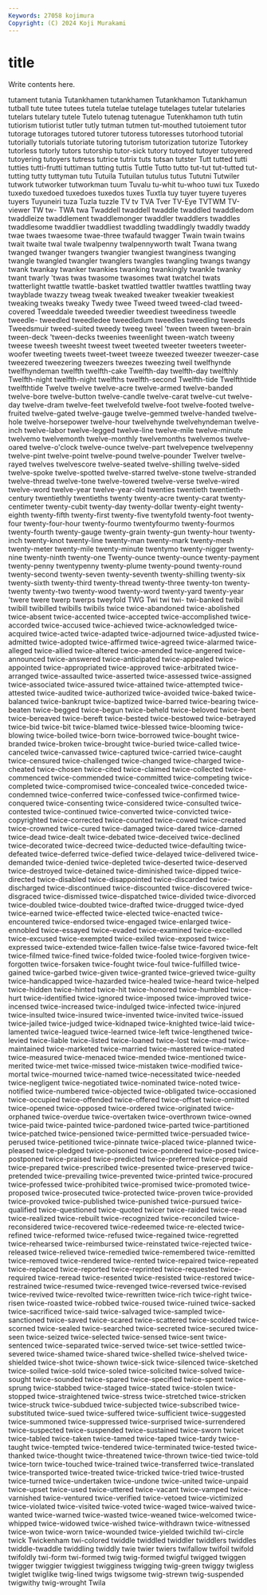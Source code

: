 ```yaml
---
Keywords: 27058 kojimura
Copyright: (C) 2024 Koji Murakami
---
```


# title

Write contents here.



tutament tutania Tutankhamen tutankhamen Tutankhamon Tutankhamun tutball tute tutee
tutees tutela tutelae tutelage tutelages tutelar tutelaries tutelars tutelary tutele
Tutelo tutenag tutenague Tutenkhamon tuth tutin tutiorism tutiorist tutler tutly
tutman tutmen tut-mouthed tutoiement tutor tutorage tutorages tutored tutorer tutoress
tutoresses tutorhood tutorial tutorially tutorials tutoriate tutoring tutorism tutorization tutorize
Tutorkey tutorless tutorly tutors tutorship tutor-sick tutory tutoyed tutoyer tutoyered
tutoyering tutoyers tutress tutrice tutrix tuts tutsan tutster Tutt tutted
tutti tutties tutti-frutti tuttiman tutting tuttis Tuttle Tutto tutto tut-tut
tut-tutted tut-tutting tutty tuttyman tutu Tutuila Tutuilan tutulus tutus Tututni
Tutwiler tutwork tutworker tutworkman tuum Tuvalu tu-whit tu-whoo tuwi tux
Tuxedo tuxedo tuxedoed tuxedoes tuxedos tuxes Tuxtla tuy tuyer tuyere
tuyeres tuyers Tuyuneiri tuza Tuzla tuzzle TV tv TVA Tver
TV-Eye TVTWM TV-viewer TW tw- TWA twa Twaddell twaddell twaddle
twaddled twaddledom twaddleize twaddlement twaddlemonger twaddler twaddlers twaddles twaddlesome twaddlier
twaddliest twaddling twaddlingly twaddly twaddy twae twaes twaesome twae-three twafauld
twagger Twain twain twains twait twaite twal twale twalpenny twalpennyworth
twalt Twana twang twanged twanger twangers twangier twangiest twanginess twanging
twangle twangled twangler twanglers twangles twangling twangs twangy twank twankay
twanker twankies twanking twankingly twankle twanky twant twarly 'twas twas
twasome twasomes twat twatchel twats twatterlight twattle twattle-basket twattled twattler
twattles twattling tway twayblade twazzy tweag tweak tweaked tweaker tweakier
tweakiest tweaking tweaks tweaky Twedy twee Tweed tweed tweed-clad tweed-covered
Tweeddale tweeded tweedier tweediest tweediness tweedle tweedle- tweedled tweedledee tweedledum
tweedles tweedling tweeds Tweedsmuir tweed-suited tweedy tweeg tweel 'tween tween
tween-brain tween-deck 'tween-decks tweenies tweenlight tween-watch tweeny tweese tweesh tweesht
tweest tweet tweeted tweeter tweeters tweeter-woofer tweeting tweets tweet-tweet tweeze
tweezed tweezer tweezer-case tweezered tweezering tweezers tweezes tweezing tweil twelfhynde
twelfhyndeman twelfth twelfth-cake Twelfth-day twelfth-day twelfthly Twelfth-night twelfth-night twelfths twelfth-second
Twelfth-tide Twelfthtide twelfthtide Twelve twelve twelve-acre twelve-armed twelve-banded twelve-bore twelve-button
twelve-candle twelve-carat twelve-cut twelve-day twelve-dram twelve-feet twelvefold twelve-foot twelve-footed twelve-fruited
twelve-gated twelve-gauge twelve-gemmed twelve-handed twelve-hole twelve-horsepower twelve-hour twelvehynde twelvehyndeman twelve-inch
twelve-labor twelve-legged twelve-line twelve-mile twelve-minute twelvemo twelvemonth twelve-monthly twelvemonths twelvemos
twelve-oared twelve-o'clock twelve-ounce twelve-part twelvepence twelvepenny twelve-pint twelve-point twelve-pound twelve-pounder
Twelver twelve-rayed twelves twelvescore twelve-seated twelve-shilling twelve-sided twelve-spoke twelve-spotted twelve-starred
twelve-stone twelve-stranded twelve-thread twelve-tone twelve-towered twelve-verse twelve-wired twelve-word twelve-year twelve-year-old
twenties twentieth twentieth-century twentiethly twentieths twenty twenty-acre twenty-carat twenty-centimeter twenty-cubit
twenty-day twenty-dollar twenty-eight twenty-eighth twenty-fifth twenty-first twenty-five twentyfold twenty-foot twenty-four
twenty-four-hour twenty-fourmo twentyfourmo twenty-fourmos twenty-fourth twenty-gauge twenty-grain twenty-gun twenty-hour twenty-inch
twenty-knot twenty-line twenty-man twenty-mark twenty-mesh twenty-meter twenty-mile twenty-minute twentymo twenty-nigger
twenty-nine twenty-ninth twenty-one Twenty-ounce twenty-ounce twenty-payment twenty-penny twentypenny twenty-plume twenty-pound
twenty-round twenty-second twenty-seven twenty-seventh twenty-shilling twenty-six twenty-sixth twenty-third twenty-thread twenty-three
twenty-ton twenty-twenty twenty-two twenty-wood twenty-word twenty-yard twenty-year 'twere twere twerp
twerps tweyfold TWG Twi twi twi- twi-banked twibil twibill twibilled
twibills twibils twice twice-abandoned twice-abolished twice-absent twice-accented twice-accepted twice-accomplished twice-accorded
twice-accused twice-achieved twice-acknowledged twice-acquired twice-acted twice-adapted twice-adjourned twice-adjusted twice-admitted twice-adopted
twice-affirmed twice-agreed twice-alarmed twice-alleged twice-allied twice-altered twice-amended twice-angered twice-announced twice-answered
twice-anticipated twice-appealed twice-appointed twice-appropriated twice-approved twice-arbitrated twice-arranged twice-assaulted twice-asserted twice-assessed
twice-assigned twice-associated twice-assured twice-attained twice-attempted twice-attested twice-audited twice-authorized twice-avoided twice-baked
twice-balanced twice-bankrupt twice-baptized twice-barred twice-bearing twice-beaten twice-begged twice-begun twice-beheld twice-beloved
twice-bent twice-bereaved twice-bereft twice-bested twice-bestowed twice-betrayed twice-bid twice-bit twice-blamed twice-blessed
twice-blooming twice-blowing twice-boiled twice-born twice-borrowed twice-bought twice-branded twice-broken twice-brought twice-buried
twice-called twice-canceled twice-canvassed twice-captured twice-carried twice-caught twice-censured twice-challenged twice-changed twice-charged
twice-cheated twice-chosen twice-cited twice-claimed twice-collected twice-commenced twice-commended twice-committed twice-competing twice-completed
twice-compromised twice-concealed twice-conceded twice-condemned twice-conferred twice-confessed twice-confirmed twice-conquered twice-consenting twice-considered
twice-consulted twice-contested twice-continued twice-converted twice-convicted twice-copyrighted twice-corrected twice-counted twice-cowed twice-created
twice-crowned twice-cured twice-damaged twice-dared twice-darned twice-dead twice-dealt twice-debated twice-deceived twice-declined
twice-decorated twice-decreed twice-deducted twice-defaulting twice-defeated twice-deferred twice-defied twice-delayed twice-delivered twice-demanded
twice-denied twice-depleted twice-deserted twice-deserved twice-destroyed twice-detained twice-diminished twice-dipped twice-directed twice-disabled
twice-disappointed twice-discarded twice-discharged twice-discontinued twice-discounted twice-discovered twice-disgraced twice-dismissed twice-dispatched twice-divided
twice-divorced twice-doubled twice-doubted twice-drafted twice-drugged twice-dyed twice-earned twice-effected twice-elected twice-enacted
twice-encountered twice-endorsed twice-engaged twice-enlarged twice-ennobled twice-essayed twice-evaded twice-examined twice-excelled twice-excused
twice-exempted twice-exiled twice-exposed twice-expressed twice-extended twice-fallen twice-false twice-favored twice-felt twice-filmed
twice-fined twice-folded twice-fooled twice-forgiven twice-forgotten twice-forsaken twice-fought twice-foul twice-fulfilled twice-gained
twice-garbed twice-given twice-granted twice-grieved twice-guilty twice-handicapped twice-hazarded twice-healed twice-heard twice-helped
twice-hidden twice-hinted twice-hit twice-honored twice-humbled twice-hurt twice-identified twice-ignored twice-imposed twice-improved
twice-incensed twice-increased twice-indulged twice-infected twice-injured twice-insulted twice-insured twice-invented twice-invited twice-issued
twice-jailed twice-judged twice-kidnaped twice-knighted twice-laid twice-lamented twice-leagued twice-learned twice-left twice-lengthened
twice-levied twice-liable twice-listed twice-loaned twice-lost twice-mad twice-maintained twice-marketed twice-married twice-mastered
twice-mated twice-measured twice-menaced twice-mended twice-mentioned twice-merited twice-met twice-missed twice-mistaken twice-modified
twice-mortal twice-mourned twice-named twice-necessitated twice-needed twice-negligent twice-negotiated twice-nominated twice-noted twice-notified
twice-numbered twice-objected twice-obligated twice-occasioned twice-occupied twice-offended twice-offered twice-offset twice-omitted twice-opened
twice-opposed twice-ordered twice-originated twice-orphaned twice-overdue twice-overtaken twice-overthrown twice-owned twice-paid twice-painted
twice-pardoned twice-parted twice-partitioned twice-patched twice-pensioned twice-permitted twice-persuaded twice-perused twice-petitioned twice-pinnate
twice-placed twice-planned twice-pleased twice-pledged twice-poisoned twice-pondered twice-posed twice-postponed twice-praised twice-predicted
twice-preferred twice-prepaid twice-prepared twice-prescribed twice-presented twice-preserved twice-pretended twice-prevailing twice-prevented twice-printed
twice-procured twice-professed twice-prohibited twice-promised twice-promoted twice-proposed twice-prosecuted twice-protected twice-proven twice-provided
twice-provoked twice-published twice-punished twice-pursued twice-qualified twice-questioned twice-quoted twicer twice-raided twice-read
twice-realized twice-rebuilt twice-recognized twice-reconciled twice-reconsidered twice-recovered twice-redeemed twice-re-elected twice-refined twice-reformed
twice-refused twice-regained twice-regretted twice-rehearsed twice-reimbursed twice-reinstated twice-rejected twice-released twice-relieved twice-remedied
twice-remembered twice-remitted twice-removed twice-rendered twice-rented twice-repaired twice-repeated twice-replaced twice-reported twice-reprinted
twice-requested twice-required twice-reread twice-resented twice-resisted twice-restored twice-restrained twice-resumed twice-revenged twice-reversed
twice-revised twice-revived twice-revolted twice-rewritten twice-rich twice-right twice-risen twice-roasted twice-robbed twice-roused
twice-ruined twice-sacked twice-sacrificed twice-said twice-salvaged twice-sampled twice-sanctioned twice-saved twice-scared twice-scattered
twice-scolded twice-scorned twice-sealed twice-searched twice-secreted twice-secured twice-seen twice-seized twice-selected twice-sensed
twice-sent twice-sentenced twice-separated twice-served twice-set twice-settled twice-severed twice-shamed twice-shared twice-shelled
twice-shelved twice-shielded twice-shot twice-shown twice-sick twice-silenced twice-sketched twice-soiled twice-sold twice-soled
twice-solicited twice-solved twice-sought twice-sounded twice-spared twice-specified twice-spent twice-sprung twice-stabbed twice-staged
twice-stated twice-stolen twice-stopped twice-straightened twice-stress twice-stretched twice-stricken twice-struck twice-subdued twice-subjected
twice-subscribed twice-substituted twice-sued twice-suffered twice-sufficient twice-suggested twice-summoned twice-suppressed twice-surprised twice-surrendered
twice-suspected twice-suspended twice-sustained twice-sworn twicet twice-tabled twice-taken twice-tamed twice-taped twice-tardy
twice-taught twice-tempted twice-tendered twice-terminated twice-tested twice-thanked twice-thought twice-threatened twice-thrown twice-tied
twice-told twice-torn twice-touched twice-trained twice-transferred twice-translated twice-transported twice-treated twice-tricked twice-tried
twice-trusted twice-turned twice-undertaken twice-undone twice-united twice-unpaid twice-upset twice-used twice-uttered twice-vacant
twice-vamped twice-varnished twice-ventured twice-verified twice-vetoed twice-victimized twice-violated twice-visited twice-voted twice-waged
twice-waived twice-wanted twice-warned twice-wasted twice-weaned twice-welcomed twice-whipped twice-widowed twice-wished twice-withdrawn
twice-witnessed twice-won twice-worn twice-wounded twice-yielded twichild twi-circle twick Twickenham twi-colored
twiddle twiddled twiddler twiddlers twiddles twiddle-twaddle twiddling twiddly twie twier
twiers twifallow twifoil twifold twifoldly twi-form twi-formed twig twig-formed twigful
twigged twiggen twigger twiggier twiggiest twigginess twigging twig-green twiggy twigless
twiglet twiglike twig-lined twigs twigsome twig-strewn twig-suspended twigwithy twig-wrought Twila
